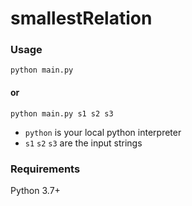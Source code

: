 # smallestRelation

### Usage
```commandline
python main.py
```
#### or
```commandline
python main.py s1 s2 s3
```

- `python` is your local python interpreter
- `s1` `s2` `s3` are the input strings

### Requirements
Python 3.7+
